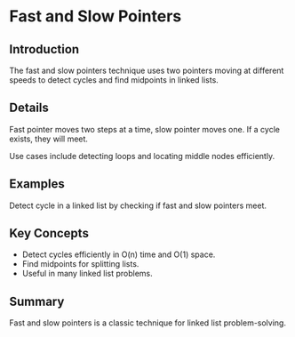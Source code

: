 # Fast and Slow Pointers

## Introduction
The fast and slow pointers technique uses two pointers moving at different speeds to detect cycles and find midpoints in linked lists.

## Details
Fast pointer moves two steps at a time, slow pointer moves one. If a cycle exists, they will meet.

Use cases include detecting loops and locating middle nodes efficiently.

## Examples
Detect cycle in a linked list by checking if fast and slow pointers meet.

## Key Concepts
- Detect cycles efficiently in O(n) time and O(1) space.  
- Find midpoints for splitting lists.  
- Useful in many linked list problems.

## Summary
Fast and slow pointers is a classic technique for linked list problem-solving.
